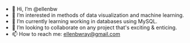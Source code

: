 - 👋 Hi, I’m @ellenbw
- 👀 I’m interested in methods of data visualization and machine learning.
- 🌱 I’m currently learning working in databases using MySQL.
- 💞️ I’m looking to collaborate on any project that's exciting & enticing.
- 📫 How to reach me: ellenbwray@gmail.com

<!---
ellenbw/ellenbw is a ✨ special ✨ repository because its `README.md` (this file) appears on your GitHub profile.
You can click the Preview link to take a look at your changes.
--->
